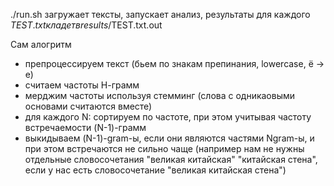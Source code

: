 ./run.sh загружает тексты, запускает анализ, результаты для каждого $TEST.txt кладет в results/$TEST.txt.out

Сам алогритм
 - препроцессируем текст (бьем по знакам препинания, lowercase, ё -> е)
 - считаем частоты Н-грамм
 - мерджим частоты используя стемминг (слова с одникаовыми основами считаются вместе)
 - для каждого N: сортируем по частоте, при этом учитывая частоту встречаемости (N-1)-грамм
 - выкидываем (N-1)-gram-ы, если они являются частями Ngram-ы, и при этом встречаются не сильно чаще (например нам не нужны отдельные словосочетания "великая китайская" "китайская стена", если у нас есть словосочетание "великая китайская стена")
 
